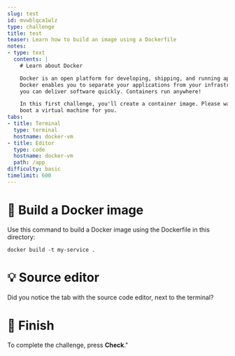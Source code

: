 ```yaml
---
slug: test
id: mvwblqca1wlz
type: challenge
title: test
teaser: Learn how to build an image using a Dockerfile
notes:
- type: text
  contents: |
    # Learn about Docker

    Docker is an open platform for developing, shipping, and running applications.
    Docker enables you to separate your applications from your infrastructure so
    you can deliver software quickly. Containers run anywhere!

    In this first challenge, you'll create a container image. Please wait while we
    boot a virtual machine for you.
tabs:
- title: Terminal
  type: terminal
  hostname: docker-vm
- title: Editor
  type: code
  hostname: docker-vm
  path: /app
difficulty: basic
timelimit: 600
---
```


🧪 Build a Docker image
=======================

Use this command to build a Docker image using the Dockerfile in
this directory:

```
docker build -t my-service .
```

💡 Source editor
================

Did you notice the tab with the source code editor, next to
the terminal?

🏁 Finish
=========

To complete the
challenge, press **Check**."
